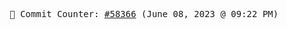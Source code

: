 <p align="center">
    <samp>
        📮 Commit Counter: <a href="https://github.com/Javascript-void0/Javascript-void0/commits/main">#58366</a> (June 08, 2023 @ 09:22 PM)
    </samp>
</p>
